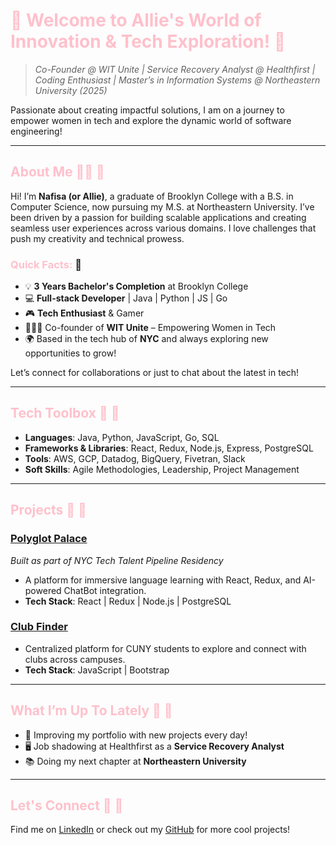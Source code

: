 # <span style="color: pink;">🚀 Welcome to Allie's World of Innovation & Tech Exploration! 🎀</span>
> *Co-Founder @ WIT Unite | Service Recovery Analyst @ Healthfirst | Coding Enthusiast | Master’s in Information Systems @ Northeastern University (2025)*

Passionate about creating impactful solutions, I am on a journey to empower women in tech and explore the dynamic world of software engineering!

---

## <span style="color: pink;">About Me 👩‍💻 🎀</span>
Hi! I’m **Nafisa (or Allie)**, a graduate of Brooklyn College with a B.S. in Computer Science, now pursuing my M.S. at Northeastern University. I’ve been driven by a passion for building scalable applications and creating seamless user experiences across various domains. I love challenges that push my creativity and technical prowess.

### <span style="color: pink;">Quick Facts:</span> 🎀
- 💡 **3 Years Bachelor's Completion** at Brooklyn College
- 💻 **Full-stack Developer** | Java | Python | JS | Go
- 🎮 **Tech Enthusiast** & Gamer
- 👩‍👧‍👧 Co-founder of **WIT Unite** – Empowering Women in Tech
- 🌍 Based in the tech hub of **NYC** and always exploring new opportunities to grow!

Let’s connect for collaborations or just to chat about the latest in tech! 

---

## <span style="color: pink;">Tech Toolbox 🔧 🎀</span>
- **Languages**: Java, Python, JavaScript, Go, SQL
- **Frameworks & Libraries**: React, Redux, Node.js, Express, PostgreSQL
- **Tools**: AWS, GCP, Datadog, BigQuery, Fivetran, Slack
- **Soft Skills**: Agile Methodologies, Leadership, Project Management

---

## <span style="color: pink;">Projects 🚧 🎀</span>

### [Polyglot Palace](https://polyglotpalace.netlify.app/)
*Built as part of NYC Tech Talent Pipeline Residency*
- A platform for immersive language learning with React, Redux, and AI-powered ChatBot integration.
- **Tech Stack**: React | Redux | Node.js | PostgreSQL

### [Club Finder](https://aliangelinaaa.github.io/ClubFinder/)
- Centralized platform for CUNY students to explore and connect with clubs across campuses.
- **Tech Stack**: JavaScript | Bootstrap

---

## <span style="color: pink;">What I’m Up To Lately 👀 🎀</span>
- 🌱 Improving my portfolio with new projects every day!
- 🖥️ Job shadowing at Healthfirst as a **Service Recovery Analyst**
- 📚 Doing my next chapter at **Northeastern University**

---

## <span style="color: pink;">Let's Connect 🤝 🎀</span>
Find me on [LinkedIn](https://www.linkedin.com/in/nafisaanzum/) or check out my [GitHub](https://github.com/AliAngelinaaa/) for more cool projects!
